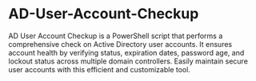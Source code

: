 # AD-User-Account-Checkup
AD User Account Checkup is a PowerShell script that performs a comprehensive check on Active Directory user accounts. It ensures account health by verifying status, expiration dates, password age, and lockout status across multiple domain controllers. Easily maintain secure user accounts with this efficient and customizable tool.
